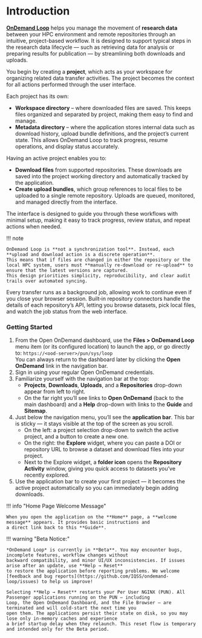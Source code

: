 # Introduction

[**OnDemand Loop**](https://github.com/IQSS/ondemand-loop) helps you manage the movement of **research data** between your HPC environment and remote repositories through an intuitive, project-based workflow.
It is designed to support typical steps in the research data lifecycle — such as retrieving data for analysis or preparing results for publication — by streamlining both downloads and uploads.

You begin by creating a **project**, which acts as your workspace for organizing related data transfer activities.
The project becomes the context for all actions performed through the user interface.

Each project has its own:

- **Workspace directory** – where downloaded files are saved. This keeps files organized and separated by project, making them easy to find and manage.
- **Metadata directory** – where the application stores internal data such as download history, upload bundle definitions, and the project’s current state. This allows OnDemand Loop to track progress, resume operations, and display status accurately.

Having an active project enables you to:

- **Download files** from supported repositories. These downloads are saved into the project working directory and automatically tracked by the application.
- **Create upload bundles**, which group references to local files to be uploaded to a single remote repository. Uploads are queued, monitored, and managed directly from the interface.

The interface is designed to guide you through these workflows with minimal setup, making it easy to track progress, review status, and repeat actions when needed.

!!! note

    OnDemand Loop is **not a synchronization tool**. Instead, each **upload and download action is a discrete operation**.
    This means that if files are changed in either the repository or the local HPC system, users must **manually re-download or re-upload** to ensure that the latest versions are captured.
    This design prioritizes simplicity, reproducibility, and clear audit trails over automated syncing.


Every transfer runs as a background job, allowing work to continue even if you close your browser session.
Built‑in repository connectors handle the details of each repository’s API, letting you browse datasets, pick local files, and watch the job status from the web interface.

### Getting Started

1. From the Open OnDemand dashboard, use the **Files > OnDemand Loop** menu item (or its configured location) to launch the app,
   or go directly to: `https://<ood-server>/pun/sys/loop`  
   You can always return to the dashboard later by clicking the **Open OnDemand** link in the navigation bar.
2. Sign in using your regular Open OnDemand credentials.
3. Familiarize yourself with the navigation bar at the top:
     - **Projects**, **Downloads**, **Uploads**, and a **Repositories** drop-down appear from left to right.
     - On the far right you’ll see links to **Open OnDemand** (back to the main dashboard) and a **Help** drop-down with links to the **Guide** and **Sitemap**.
4. Just below the navigation menu, you’ll see the **application bar**. This bar is sticky — it stays visible at the top of the screen as you scroll.
     - On the left: a project selection drop-down to switch the active project, and a button to create a new one.
     - On the right: the **Explore** widget, where you can paste a DOI or repository URL to browse a dataset and download files into your project.
     - Next to the Explore widget, a **folder icon** opens the **Repository Activity** window, giving you quick access to datasets you’ve recently explored.
5. Use the application bar to create your first project — it becomes the active project automatically so you can immediately begin adding downloads.

!!! info "Home Page Welcome Message"

    When you open the application on the **Home** page, a **welcome message** appears. It provides basic instructions and 
    a direct link back to this **Guide**.

!!! warning "Beta Notice:"

    *OnDemand Loop* is currently in **Beta**. You may encounter bugs, incomplete features, workflow changes without
    backward compatibility, and minor UI/UX inconsistencies. If issues arise after an update, use **Help → Reset**
    to restore the application before reporting problems. We welcome
    [feedback and bug reports](https://github.com/IQSS/ondemand-loop/issues) to help us improve!

    Selecting **Help → Reset** restarts your Per User NGINX (PUN). All Passenger applications running on the PUN — including
    Loop, the Open OnDemand Dashboard, and the File Browser — are terminated and will cold-start the next time you
    open them. The applications persist their state on disk, so you may lose only in-memory caches and experience
    a brief startup delay when they relaunch. This reset flow is temporary and intended only for the Beta period.  

